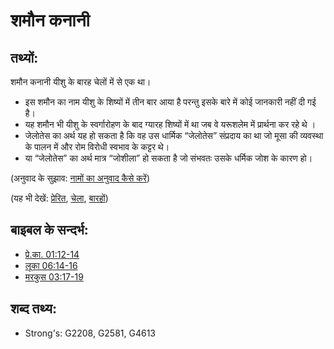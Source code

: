 # शमौन कनानी #

## तथ्यों: ##

शमौन कनानी यीशु के बारह चेलों में से एक था।

* इस शमौन का नाम यीशु के शिष्यों में तीन बार आया है परन्तु इसके बारे में कोई जानकारी नहीं दी गई है।
* यह शमौन भी यीशु के स्वर्गारोहण के बाद ग्यारह शिष्यों में था जब वे यरूशलेम में प्रार्थना कर रहे थे ।
* जेलोतेस का अर्थ यह हो सकता है कि वह उस धार्मिक “जेलोतेस” संप्रदाय का था जो मूसा की व्यवस्था के पालन में और रोम विरोधी स्वभाव के कट्टर थे।
* या “जेलोतेस” का अर्थ मात्र “जोशीला” हो सकता है जो संभवतः उसके धर्मिक जोश के कारण हो।


(अनुवाद के सुझाव: [नामों का अनुवाद कैसे करें](rc://en/ta/man/translate/translate-names))

(यह भी देखें: [प्रेरित](../kt/apostle.md), [चेला](../kt/disciple.md), [बारहों](../kt/thetwelve.md))

## बाइबल के सन्दर्भ: ##

* [प्रे.का. 01:12-14](rc://en/tn/help/act/01/12)
* [लूका 06:14-16](rc://en/tn/help/luk/06/14)
* [मरकुस 03:17-19](rc://en/tn/help/mrk/03/17)

## शब्द तथ्य: ##

* Strong's: G2208, G2581, G4613
